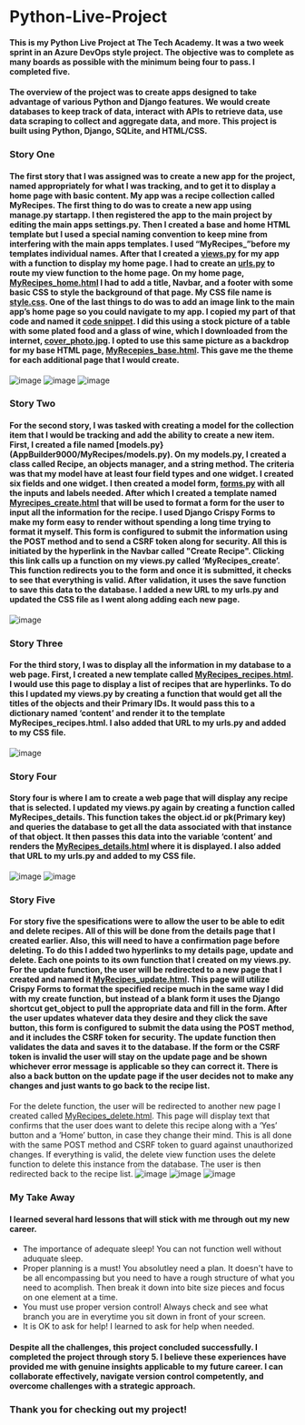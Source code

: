 # Python-Live-Project
#### This is my Python Live Project at The Tech Academy. It was a two week sprint in an Azure DevOps style project. The objective was to complete as many boards as possible with the minimum being four to pass. I completed five. 
#### The overview of the project was to create apps designed to take advantage of various Python and Django features. We would create databases to keep track of data, interact with APIs to retrieve data, use data scraping to collect and aggregate data, and more. This project is built using Python, Django, SQLite, and HTML/CSS. 
### Story One
#### The first story that I was assigned was to create a new app for the project, named appropriately for what I was tracking, and to get it to display a home page with basic content. My app was a recipe collection called MyRecipes. The first thing to do was to create a new app using manage.py startapp. I then registered the app to the main project by editing the main apps settings.py. Then I created a base and home HTML template but I used a special naming convention to keep mine from interfering with the main apps templates. I used “MyRecipes_”before my templates individual names. After that I created a [views.py](AppBuilder9000/MyRecipes/views.py) for my app with a function to display my home page. I had to create an [urls.py](AppBuilder9000/MyRecipes/urls.py) to route my view function to the home page. On my home page, [MyRecipes_home.html](AppBuilder9000/MyRecipes/templates/MyRecipes/MyRecipes_home.html) I had to add a title, Navbar, and a footer with some basic CSS to style the background of that page. My CSS file name is [style.css](AppBuilder9000/MyRecipes/static/css/style.css). One of the last things to do was to add an image link to the main app’s home page so you could navigate to my app. I copied my part of that code and named it [code snippet](AppBuilder9000/snippet.html). I did this using a stock picture of a table with some plated food and a glass of wine, which I downloaded from the internet, [cover_photo.jpg](AppBuilder9000/MyRecipes/static/images/app-images/cover_photo.jpg). I opted to use this same picture as a backdrop for my base HTML page, [MyRecepies_base.html](AppBuilder9000/MyRecipes/templates/MyRecipes_base.html). This gave me the theme for each additional page that I would create.
![image](https://github.com/joey11602/Python-Live-Project/assets/137662879/1760df75-77c5-4c4c-b22b-cd4117fba68b)
![image](https://github.com/joey11602/Python-Live-Project/assets/137662879/029b1fc2-5c4d-4698-9f57-24685a88852a)
![image](https://github.com/joey11602/Python-Live-Project/assets/137662879/dc2abf57-0f74-448d-bebf-74cec141c8df)
### Story Two
#### For the second story, I was tasked with creating a model for the collection item that I would be tracking and add the ability to create a new item. First, I created a file named [models.py}(AppBuilder9000/MyRecipes/models.py). On my models.py, I created a class called Recipe, an objects manager, and a string method. The criteria was that my model have at least four field types and one widget. I created six fields and one widget. I then created a model form, [forms.py](AppBuilder9000/MyRecipes/forms.py) with all the inputs and labels needed. After which I created a template named [Myrecipes_create.html](AppBuilder9000/MyRecipes/templates/MyRecipes/MyRecipes_create.html) that will be used to format a form for the user to input all the information for the recipe. I used Django Crispy Forms to make my form easy to render without spending a long time trying to format it myself. This form is configured to submit the information using the POST method and to send a CSRF token along for security. All this is initiated by the hyperlink in the Navbar called "Create Recipe". Clicking this link calls up a function on my views.py called ‘MyRecipes_create’. This function redirects you to the form and once it is submitted, it checks to see that everything is valid. After validation, it uses the save function to save this data to the database. I added a new URL to my urls.py and updated the CSS file as I went along adding each new page.
![image](https://github.com/joey11602/Python-Live-Project/assets/137662879/13d10d59-c3d1-478e-820e-d5b74ffabd74)
### Story Three
#### For the third story, I was to display all the information in my database to a web page. First, I created a new template called [MyRecipes_recipes.html](AppBuilder9000/MyRecipes/templates/MyRecipes/MyRecipes_recipes.html). I would use this page to display a list of recipes that are hyperlinks. To do this I updated my views.py by creating a function that would get all the titles of the objects and their Primary IDs. It would pass this to a dictionary named ‘content’ and render it to the template MyRecipes_recipes.html. I also added that URL to my urls.py and added to my CSS file.
![image](https://github.com/joey11602/Python-Live-Project/assets/137662879/c4e0314f-f63e-4c77-b480-627492b481f6)
### Story Four
#### Story four is where I am to create a web page that will display any recipe that is selected. I updated my views.py again by creating a function called  MyRecipes_details. This function takes the object.id or pk(Primary key) and queries the database to get all the data associated with that instance of that object. It then passes this data into the variable ‘content’ and renders the [MyRecipes_details.html](AppBuilder9000/MyRecipes/templates/MyRecipes/MyRecipes_details.html) where it is displayed. I also added that URL to my urls.py and added to my CSS file.
![image](https://github.com/joey11602/Python-Live-Project/assets/137662879/ca34da10-751d-4284-bac7-f7693972dfd7)
![image](https://github.com/joey11602/Python-Live-Project/assets/137662879/777534d9-724b-485f-b24e-2a6bd6e19dfa)
### Story Five
#### For story five the spesifications were to allow the user to be able to edit and delete recipes. All of this will be done from the details page that I created earlier. Also, this will need to have a confirmation page before deleting. To do this I added two hyperlinks to my details page, update and delete. Each one points to its own function that I created on my views.py. For the update function, the user will be redirected to a new page that I created and named it [MyRecipes_update.html](AppBuilder9000/MyRecipes/templates/MyRecipes/MyRecipes_update.html). This page will utilize Crispy Forms to format the specified recipe much in the same way I did with my create function, but instead of a blank form it uses the Django shortcut get_object to pull the appropriate data and fill in the form. After the user updates whatever data they desire and they click the save button, this form is configured to submit the data using the POST method, and it includes the CSRF token for security. The update function then validates the data and saves it to the database. If the form or the CSRF token is invalid the user will stay on the update page and be shown whichever error message is applicable so they can correct it. There is also a back button on the update page if the user decides not to make any changes and just wants to go back to the recipe list.
For the delete function, the user will be redirected to another new page I created called [MyRecipes_delete.html](AppBuilder9000/MyRecipes/templates/MyRecipes/MyRecipes_delete.html). This page will display text that confirms that the user does want to delete this recipe along with a ‘Yes’ button and a ‘Home’ button, in case they change their mind. This is all done with the same POST method and CSRF token to guard against unauthorized changes. If everything is valid, the delete view function uses the delete function to delete this instance from the database. The user is then redirected back to the recipe list. 
![image](https://github.com/joey11602/Python-Live-Project/assets/137662879/eaf0db1b-4cc5-4991-aab6-959ec82df384)
![image](https://github.com/joey11602/Python-Live-Project/assets/137662879/35ba6454-9eb5-40d6-ad61-1fb01f8ff2a1)
![image](https://github.com/joey11602/Python-Live-Project/assets/137662879/4563ea72-4e40-4998-bb78-374be2a698f9)
### My Take Away
#### I learned several hard lessons that will stick with me through out my new career. 
- The importance of adequate sleep! You can not function well without aduquate sleep.
- Proper planning is a must! You absolutley need a plan. It doesn't have to be all encompassing but you need to have a rough structure of what you need to acomplish. Then break it down into bite size pieces and focus on one element at a time.
- You must use proper version control! Always check and see what branch you are in everytime you sit down in front of your screen.
- It is OK to ask for help! I learned to ask for help when needed.
#### Despite all the challenges, this project concluded successfully. I completed the project through story 5. I believe these experiences have provided me with genuine insights applicable to my future career. I can collaborate effectively, navigate version control competently, and overcome challenges with a strategic approach.
### Thank you for checking out my project!
